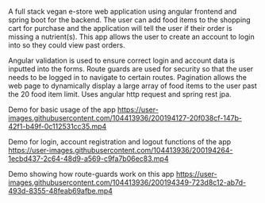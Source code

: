 A full stack vegan e-store web application using angular frontend and spring boot for the backend. The user can add food items to the shopping cart for purchase and the application will tell the user if their order is missing a nutrient(s). This app allows the user to create an account to login into so they could view past orders. 

Angular validation is used to ensure correct login and account data is inputted into the forms. Route guards are used for security so that the user needs to be logged in to navigate to certain routes. Pagination allows the web page to dynamically display a large array of food items to the user past the 20 food item limit. Uses angular http request and spring rest jpa.

Demo for basic usage of the app https://user-images.githubusercontent.com/104413936/200194127-20f038cf-147b-42f1-b49f-0c112531cc35.mp4

Demo for login, account registration and logout functions of the app https://user-images.githubusercontent.com/104413936/200194264-1ecbd437-2c64-48d9-a569-c9fa7b06ec83.mp4

Demo showing how route-guards work on this app https://user-images.githubusercontent.com/104413936/200194349-723d8c12-ab7d-493d-8355-48feab69afbe.mp4
